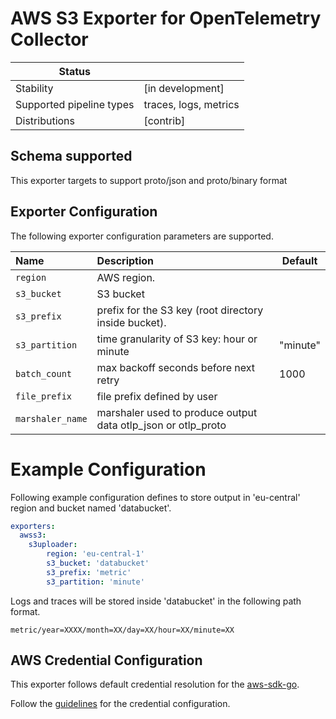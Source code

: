 # AWS S3 Exporter for OpenTelemetry Collector

| Status                   |                       |
| ------------------------ |-----------------------|
| Stability                | [in development]      |
| Supported pipeline types | traces, logs, metrics |
| Distributions            | [contrib]             |

## Schema supported
This exporter targets to support proto/json and proto/binary format

## Exporter Configuration

The following exporter configuration parameters are supported. 

| Name                   | Description                                                                        | Default |
| :--------------------- | :--------------------------------------------------------------------------------- | ------- |
| `region`               | AWS region.                                                                        |         |
| `s3_bucket`            | S3 bucket                                                                          |         |
| `s3_prefix`            | prefix for the S3 key (root directory inside bucket).                              |         |
| `s3_partition`         | time granularity of S3 key: hour or minute                                         |"minute" |
| `batch_count`          | max backoff seconds before next retry                                              |  1000   |
| `file_prefix`          | file prefix defined by user                                                        |         |
| `marshaler_name`       | marshaler used to produce output data otlp_json or otlp_proto                      |         |

# Example Configuration

Following example configuration defines to store output in 'eu-central' region and bucket named 'databucket'.

```yaml
exporters:
  awss3:
    s3uploader:
        region: 'eu-central-1'
        s3_bucket: 'databucket'
        s3_prefix: 'metric'
        s3_partition: 'minute'
```

Logs and traces will be stored inside 'databucket' in the following path format.

```console
metric/year=XXXX/month=XX/day=XX/hour=XX/minute=XX
```

## AWS Credential Configuration

This exporter follows default credential resolution for the
[aws-sdk-go](https://docs.aws.amazon.com/sdk-for-go/api/index.html).

Follow the [guidelines](https://docs.aws.amazon.com/sdk-for-go/v1/developer-guide/configuring-sdk.html) for the
credential configuration.
